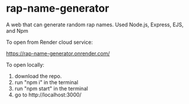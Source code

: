# rap-name-generator
 A web that can generate random rap names. Used Node.js, Express, EJS, and Npm
 
 To open from Render cloud service:
 
 https://rap-name-generator.onrender.com/
 
 To open locally:
 1. download the repo.
 2. run "npm i" in the terminal
 3. run "npm start" in the terminal
 4. go to http://localhost:3000/
